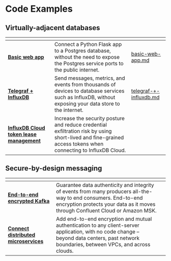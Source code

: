 # Code Examples

## Virtually-adjacent databases

<table data-card-size="large" data-view="cards"><thead><tr><th></th><th></th><th data-hidden data-card-target data-type="content-ref"></th></tr></thead><tbody><tr><td><strong></strong><a href="basic-web-app.md"><strong>Basic web app</strong></a></td><td>Connect a Python Flask app to a Postgres database, without the need to expose the Postgres service ports to the public internet.</td><td><a href="basic-web-app.md">basic-web-app.md</a></td></tr><tr><td><strong></strong><a href="telegraf-+-influxdb.md"><strong>Telegraf + InfluxDB</strong></a><strong></strong></td><td>Send messages, metrics, and events from thousands of devices to database services such as InfluxDB, without exposing your data store to the internet.</td><td><a href="telegraf-+-influxdb.md">telegraf-+-influxdb.md</a></td></tr><tr><td><strong></strong><a href="influxdb-cloud-token-lease-management.md"><strong>InfluxDB Cloud token lease management</strong></a><strong></strong></td><td>Increase the security posture and reduce credential exfiltration risk by using short-lived and fine-grained access tokens when connecting to InfluxDB Cloud.</td><td></td></tr></tbody></table>

## Secure-by-design messaging

<table data-card-size="large" data-view="cards"><thead><tr><th></th><th></th><th></th></tr></thead><tbody><tr><td><strong></strong><a href="end-to-end-encrypted-kafka.md"><strong>End-to-end encrypted Kafka</strong></a><strong></strong></td><td>Guarantee data authenticity and integrity of events from many producers all-the-way to end consumers. End-to-end encryption protects your data as it moves through Confluent Cloud or Amazon MSK.</td><td></td></tr><tr><td><strong></strong><a href="../use-cases/add-end-to-end-encryption-to-any-client-and-server-application-with-no-code-change.md"><strong>Connect distributed microservices</strong></a><strong></strong></td><td>Add end-to-end encryption and mutual authentication to any client-server application, with no code change – beyond data centers, past network boundaries, between VPCs, and across clouds. </td><td></td></tr></tbody></table>
